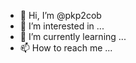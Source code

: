 - 👋 Hi, I’m @pkp2cob
- 👀 I’m interested in ...
- 🌱 I’m currently learning ...
- 📫 How to reach me ...

<!---
pkp2cob/pkp2cob is a ✨ special ✨ repository because its `README.md` (this file) appears on your GitHub profile.
You can click the Preview link to take a look at your changes.
--->
